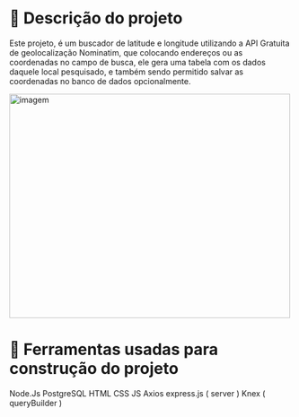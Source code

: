 <h1>🛑 Descrição do projeto</h1>

Este projeto, é um buscador de latitude e longitude utilizando a API Gratuita de geolocalização Nominatim, que colocando endereços ou as coordenadas no campo de busca, ele gera uma tabela com os dados daquele local pesquisado, e também sendo permitido salvar as coordenadas no banco de dados opcionalmente. 


<img  src="/assets/nominatim_nodejs_postgresql_knex_AdobeCreativeCloudExpress.gif" width="500px" height="400px" alt="imagem"/>


<h1>👷 Ferramentas usadas para construção do projeto</h1>


Node.Js
PostgreSQL
HTML
CSS
JS
Axios
express.js ( server )
Knex ( queryBuilder )


